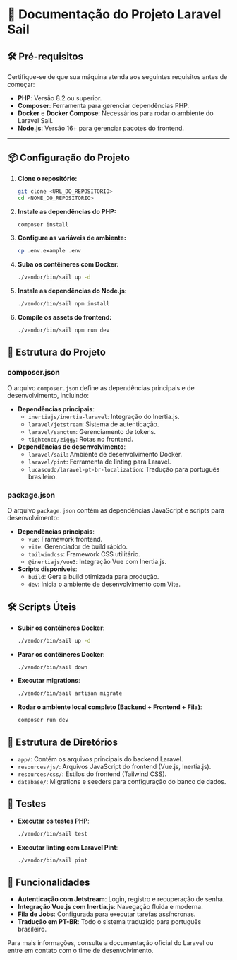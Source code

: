 # 🚀 Documentação do Projeto Laravel Sail

## 🛠 Pré-requisitos

Certifique-se de que sua máquina atenda aos seguintes requisitos antes de começar:

- **PHP**: Versão 8.2 ou superior.
- **Composer**: Ferramenta para gerenciar dependências PHP.
- **Docker** e **Docker Compose**: Necessários para rodar o ambiente do Laravel Sail.
- **Node.js**: Versão 16+ para gerenciar pacotes do frontend.

---

## 📦 Configuração do Projeto

1. **Clone o repositório:**
   ```bash
   git clone <URL_DO_REPOSITORIO>
   cd <NOME_DO_REPOSITORIO>
   ```

2. **Instale as dependências do PHP:**
   ```bash
   composer install
   ```

3. **Configure as variáveis de ambiente:**
   ```bash
   cp .env.example .env
   ```

4. **Suba os contêineres com Docker:**
   ```bash
   ./vendor/bin/sail up -d
   ```

5. **Instale as dependências do Node.js:**
   ```bash
   ./vendor/bin/sail npm install
   ```

6. **Compile os assets do frontend:**
   ```bash
   ./vendor/bin/sail npm run dev
   ```

## 📖 Estrutura do Projeto

### **composer.json**
O arquivo `composer.json` define as dependências principais e de desenvolvimento, incluindo:
- **Dependências principais**:
  - `inertiajs/inertia-laravel`: Integração do Inertia.js.
  - `laravel/jetstream`: Sistema de autenticação.
  - `laravel/sanctum`: Gerenciamento de tokens.
  - `tightenco/ziggy`: Rotas no frontend.
- **Dependências de desenvolvimento**:
  - `laravel/sail`: Ambiente de desenvolvimento Docker.
  - `laravel/pint`: Ferramenta de linting para Laravel.
  - `lucascudo/laravel-pt-br-localization`: Tradução para português brasileiro.

### **package.json**
O arquivo `package.json` contém as dependências JavaScript e scripts para desenvolvimento:
- **Dependências principais**:
  - `vue`: Framework frontend.
  - `vite`: Gerenciador de build rápido.
  - `tailwindcss`: Framework CSS utilitário.
  - `@inertiajs/vue3`: Integração Vue com Inertia.js.
- **Scripts disponíveis**:
  - `build`: Gera a build otimizada para produção.
  - `dev`: Inicia o ambiente de desenvolvimento com Vite.

## 🛠 Scripts Úteis

- **Subir os contêineres Docker**:
  ```bash
  ./vendor/bin/sail up -d
  ```

- **Parar os contêineres Docker**:
  ```bash
  ./vendor/bin/sail down
  ```

- **Executar migrations**:
  ```bash
  ./vendor/bin/sail artisan migrate
  ```

- **Rodar o ambiente local completo (Backend + Frontend + Fila)**:
  ```bash
  composer run dev
  ```

## 📂 Estrutura de Diretórios

- `app/`: Contém os arquivos principais do backend Laravel.
- `resources/js/`: Arquivos JavaScript do frontend (Vue.js, Inertia.js).
- `resources/css/`: Estilos do frontend (Tailwind CSS).
- `database/`: Migrations e seeders para configuração do banco de dados.

## 🧪 Testes

- **Executar os testes PHP**:
  ```bash
  ./vendor/bin/sail test
  ```

- **Executar linting com Laravel Pint**:
  ```bash
  ./vendor/bin/sail pint
  ```

## 🌟 Funcionalidades

- **Autenticação com Jetstream**: Login, registro e recuperação de senha.
- **Integração Vue.js com Inertia.js**: Navegação fluida e moderna.
- **Fila de Jobs**: Configurada para executar tarefas assíncronas.
- **Tradução em PT-BR**: Todo o sistema traduzido para português brasileiro.

Para mais informações, consulte a documentação oficial do Laravel ou entre em contato com o time de desenvolvimento.
